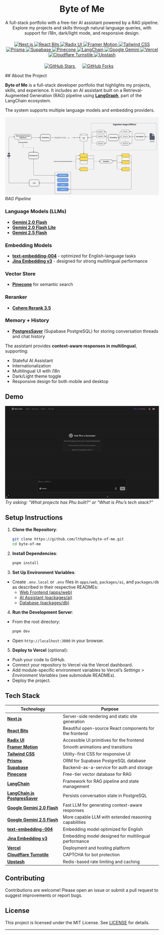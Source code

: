 <div align="center">
  <h1>
    <a href="https://phu-lth.space/" target="_blank" style="text-decoration: none; color: inherit;">
      Byte of Me
    </a>
  </h1>
  <p>A full-stack portfolio with a free-tier AI assistant powered by a RAG pipeline. Explore my projects and skills through natural language queries, with support for i18n, dark/light mode, and responsive design.</p>

  <div style="margin: 20px 0;">
   <a href="https://nextjs.org/" target="_blank">
      <img src="https://img.shields.io/badge/Next.js-000000?logo=next.js&logoColor=white&style=flat-square" alt="Next.js" />
    </a>
    <a href="https://github.com/DavidHDev/react-bits" target="_blank">
      <img src="https://img.shields.io/badge/React_Bits-00D8FF?logo=react&logoColor=fff&style=flat-square" alt="React Bits" />
    </a>
    <a href="https://www.radix-ui.com/" target="_blank">
      <img src="https://img.shields.io/badge/Radix_UI-161618?logo=radixui&logoColor=fff&style=flat-square" alt="Radix UI" />
    </a>
    <a href="https://www.framer.com/motion/" target="_blank">
      <img src="https://img.shields.io/badge/Framer_Motion-0055FF?logo=framer&logoColor=fff&style=flat-square" alt="Framer Motion" />
    </a>
    <a href="https://tailwindcss.com/docs" target="_blank">
      <img src="https://img.shields.io/badge/Tailwind_CSS-38B2AC?logo=tailwind-css&logoColor=white&style=flat-square" alt="Tailwind CSS" />
    </a>
    <a href="https://www.prisma.io/docs" target="_blank">
      <img src="https://img.shields.io/badge/Prisma-2D3748?logo=prisma&logoColor=white&style=flat-square" alt="Prisma" />
    </a>
    <a href="https://supabase.com/docs" target="_blank">
      <img src="https://img.shields.io/badge/Supabase-3FCF8E?logo=supabase&logoColor=fff&style=flat-square" alt="Supabase" />
    </a>
    <a href="https://www.pinecone.io/docs/" target="_blank">
      <img src="https://img.shields.io/badge/Pinecone-00C4B4?logo=pinecone&logoColor=fff&style=flat-square" alt="Pinecone" />
    </a>
    <a href="https://langchain-ai.github.io/langgraph/" target="_blank">
      <img src="https://img.shields.io/badge/LangChain-1C3C3C?logo=langchain&logoColor=white&style=flat-square" alt="LangChain" />
    </a>
    <a href="https://ai.google.dev/gemini-api/docs" target="_blank">
      <img src="https://img.shields.io/badge/Google_Gemini-886FBF?logo=googlegemini&logoColor=fff&style=flat-square" alt="Google Gemini" />
    </a>
    <a href="https://vercel.com/docs" target="_blank">
      <img src="https://img.shields.io/badge/Vercel-000000?logo=vercel&logoColor=white&style=flat-square" alt="Vercel" />
    </a>
    <a href="https://www.cloudflare.com/products/turnstile/" target="_blank">
      <img src="https://img.shields.io/badge/Cloudflare_Turnstile-FF6F00?logo=cloudflare&logoColor=fff&style=flat-square" alt="Cloudflare Turnstile" />
    </a>
    <a href="https://upstash.com" target="_blank">
      <img src="https://img.shields.io/badge/Upstash-FF4D4F?logo=redis&logoColor=fff&style=flat-square" alt="Upstash" />
    </a>
  </div>

  <p >
    <a href="https://github.com/lthphuw/byte-of-me" target="_blank">
      <img src="https://img.shields.io/github/stars/lthphuw/byte-of-me?style=social" alt="GitHub Stars" />
    </a>
    <a href="https://github.com/lthphuw/byte-of-me/fork" target="_blank" style="margin: 0px 20px;">
      <img src="https://img.shields.io/github/forks/lthphuw/byte-of-me?style=social" alt="GitHub Forks" />
    </a>
  </p>
</div>
## About the Project

**Byte of Me** is a full-stack developer portfolio that highlights my projects, skills, and experience.
It includes an AI assistant built on a Retrieval-Augmented Generation (RAG) pipeline using [**LangGraph**](https://langchain-ai.github.io/langgraph/), part of the LangChain ecosystem.

The system supports multiple language models and embedding providers.

![RAG Pipeline](images/RAG_pipeline.jpg)
_RAG Pipeline_

### Language Models (LLMs)

- [**Gemini 2.0 Flash**](https://cloud.google.com/vertex-ai/generative-ai/docs/models/gemini/2-0-flash)
- [**Gemini 2.0 Flash Lite**](https://cloud.google.com/vertex-ai/generative-ai/docs/models/gemini/2-0-flash-lite)
- [**Gemini 2.5 Flash**](https://cloud.google.com/vertex-ai/generative-ai/docs/models/gemini/2-5-flash)

### Embedding Models

- [**text-embedding-004**](https://ai.google.dev/gemini-api/docs/models#text-embedding) - optimized for English-language tasks
- [**Jina Embedding v3**](https://jina.ai/models/jina-embeddings-v3) - designed for strong multilingual performance

### Vector Store

- [**Pinecone**](https://www.pinecone.io/) for semantic search

### Reranker
- [**Cohere Rerank 3.5**](https://cohere.com/blog/rerank-3pt5)

### Memory + History

- [**PostgresSaver**](https://github.com/langchain-ai/langgraphjs/tree/main/libs/checkpoint-postgres) (Supabase
  PostgreSQL) for storing conversation threads and chat history

The assistant provides **context-aware responses in multilingual**, supporting:

- Stateful AI Assistant
- Internationalization
- Multilingual UI with i18n
- Dark/Light theme toggle
- Responsive design for both mobile and desktop

## Demo

![Byte of Me AI Assistant Demo](./demo/demo.gif)
_Try asking: "What projects has Phu built?" or "What is Phu’s tech stack?"_

## Setup Instructions

1. **Clone the Repository**:

   ```bash
   git clone https://github.com/lthphuw/byte-of-me.git
   cd byte-of-me
   ```

2. **Install Dependencies**:

   ```bash
   pnpm install
   ```

3. **Set Up Environment Variables**:

- Create `.env.local` or `.env` files in `apps/web`, `packages/ai`, and `packages/db` as described in their respective
  READMEs:
  - [Web Frontend (apps/web)](apps/web/README.md)
  - [AI Assistant (packages/ai)](packages/ai/README.md)
  - [Database (packages/db)](packages/db/README.md)

4. **Run the Development Server**:

- From the root directory:
  ```bash
  pnpm dev
  ```
- Open `http://localhost:3000` in your browser.

5. **Deploy to Vercel** (optional):

- Push your code to GitHub.
- Connect your repository to Vercel via the Vercel dashboard.
- Add module-specific environment variables to Vercel’s _Settings > Environment Variables_ (see submodule READMEs).
- Deploy the project.

## Tech Stack
| Technology                                                                                                       | Purpose                                                                 |
| ---------------------------------------------------------------------------------------------------------------- | ----------------------------------------------------------------------- |
| [**Next.js**](https://nextjs.org/)                                                                               | Server-side rendering and static site generation                        |
| [**React Bits**](https://github.com/DavidHDev/react-bits)                                                        | Beautiful open-source React components for the frontend                 |
| [**Radix UI**](https://www.radix-ui.com/)                                                                        | Accessible UI primitives for the frontend                               |
| [**Framer Motion**](https://www.framer.com/motion/)                                                              | Smooth animations and transitions                                       |
| [**Tailwind CSS**](https://tailwindcss.com/docs)                                                                 | Utility-first CSS for responsive UI                                     |
| [**Prisma**](https://www.prisma.io/docs)                                                                         | ORM for Supabase PostgreSQL database                                    |
| [**Supabase**](https://supabase.com/docs)                                                                        | Backend-as-a-service for auth and storage                               |
| [**Pinecone**](https://www.pinecone.io/)                                                                         | Free-tier vector database for RAG                                       |
| [**LangChain**](https://langchain-ai.github.io/langgraph/)                                                       | Framework for RAG pipeline and state management                         |
| [**LangChain.js PostgresSaver**](https://github.com/langchain-ai/langgraphjs/tree/main/libs/checkpoint-postgres) | Persists conversation state in PostgreSQL                               |
| [**Google Gemini 2.0 Flash**](https://cloud.google.com/vertex-ai/generative-ai/docs/models/gemini/2-0-flash)     | Fast LLM for generating context-aware responses                         |
| [**Google Gemini 2.5 Flash**](https://cloud.google.com/vertex-ai/docs/generative-ai/model-reference/gemini)      | More capable LLM with extended reasoning capabilities                   |
| [**text-embedding-004**](https://ai.google.dev/gemini-api/docs/models#text-embedding)                            | Embedding model optimized for English                                   |
| [**Jina Embedding v3**](https://docs.jina.ai/embeddings/jina-embeddings-v3/)                                     | Embedding model designed for multilingual performance                   |
| [**Vercel**](https://vercel.com/docs)                                                                            | Deployment and hosting platform                                         |
| [**Cloudflare Turnstile**](https://www.cloudflare.com/products/turnstile/)                                       | CAPTCHA for bot protection                                              |
| [**Upstash**](https://upstash.com)                                                                               | Redis-based rate limiting and caching                                   |

## Contributing

Contributions are welcome! Please open an issue or submit a pull request to suggest improvements or report bugs.

## License

This project is licensed under the MIT License. See [LICENSE](./LICENSE.md) for details.

---
